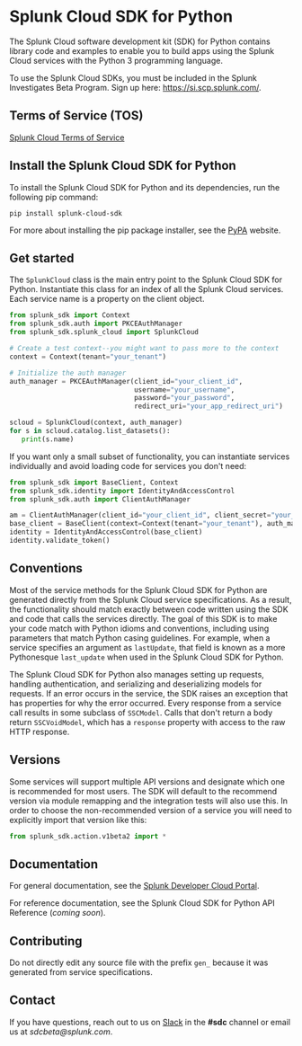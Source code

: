 # Splunk Cloud SDK for Python

The Splunk Cloud software development kit (SDK) for Python contains library code and examples to enable you to build apps using the Splunk Cloud services with the Python 3 programming language.

To use the Splunk Cloud SDKs, you must be included in the Splunk Investigates Beta Program.
Sign up here: https://si.scp.splunk.com/.

## Terms of Service (TOS)
[Splunk Cloud Terms of Service](https://www.splunk.com/en_us/legal/terms/splunk-cloud-pre-release-terms-of-service.html)

## Install the Splunk Cloud SDK for Python

To install the Splunk Cloud SDK for Python and its dependencies, run the following pip command: 

```
pip install splunk-cloud-sdk 
```

For more about installing the pip package installer, see the [PyPA](https://pypi.org/project/pip/) website.


## Get started

The `SplunkCloud` class is the main entry point to the Splunk Cloud SDK for Python.
Instantiate this class for an index of all the Splunk Cloud services. Each service name is a property on the
client object.

```python
from splunk_sdk import Context
from splunk_sdk.auth import PKCEAuthManager
from splunk_sdk.splunk_cloud import SplunkCloud

# Create a test context--you might want to pass more to the context
context = Context(tenant="your_tenant")

# Initialize the auth manager
auth_manager = PKCEAuthManager(client_id="your_client_id",
                               username="your_username",
                               password="your_password",
                               redirect_uri="your_app_redirect_uri")

scloud = SplunkCloud(context, auth_manager)
for s in scloud.catalog.list_datasets():
   print(s.name)
```

If you want only a small subset of functionality, you can instantiate services individually
and avoid loading code for services you don't need:

```python
from splunk_sdk import BaseClient, Context
from splunk_sdk.identity import IdentityAndAccessControl
from splunk_sdk.auth import ClientAuthManager

am = ClientAuthManager(client_id="your_client_id", client_secret="your_client_secret")
base_client = BaseClient(context=Context(tenant="your_tenant"), auth_manager=am)
identity = IdentityAndAccessControl(base_client)
identity.validate_token()
```

## Conventions

Most of the service methods for the Splunk Cloud SDK for Python are generated directly from the Splunk Cloud service specifications.
As a result, the functionality should match exactly between code written using the SDK and code that calls the services
directly. The goal of this SDK is to make your code match with Python idioms and conventions,
including using parameters that match Python casing guidelines. For example, when a service specifies an argument as `lastUpdate`,
that field is known as a more Pythonesque `last_update` when used in the Splunk Cloud SDK for Python.

The Splunk Cloud SDK for Python also manages setting up requests, handling authentication, and serializing and deserializing models for requests. If an error occurs in the service, the SDK raises an exception that has properties for why the error
occurred. Every response from a service call results in some subclass of `SSCModel`. Calls that don't return a body
return `SSCVoidModel`, which has a `response` property with access to the raw HTTP response.

## Versions

Some services will support multiple API versions and designate which one is recommended for most users.
The SDK will default to the recommend version via module remapping and the integration tests will also use this.
In order to choose the non-recommended version of a service you will need to explicitly import that version like this:
```python
from splunk_sdk.action.v1beta2 import *
```

## Documentation
For general documentation, see the [Splunk Developer Cloud Portal](https://sdc.splunkbeta.com/).

For reference documentation, see the Splunk Cloud SDK for Python API Reference (_coming soon_). 

## Contributing

Do not directly edit any source file with the prefix `gen_` because it was generated from service specifications.

## Contact
If you have questions, reach out to us on [Slack](https://splunkdevplatform.slack.com) in the **#sdc** channel or email us at _sdcbeta@splunk.com_.
